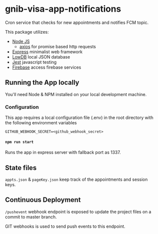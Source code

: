 # gnib-visa-app-notifications

Cron service that checks for new appointments and notifies FCM topic.

This package utilizes:

- [Node JS](https://nodejs.org/en/)
    - [axios](https://www.npmjs.com/package/axios) for promise based http requests
- [Express](https://www.npmjs.com/package/express) minimalist web framework
- [LowDB](https://github.com/typicode/lowdb) local JSON database
- [Jest](https://jestjs.io/) javascript testing
- [Firebase](https://www.npmjs.com/package/firebase-admin) access firebase services 

## Running the App locally
You'll need Node & NPM installed on your local development machine.

### Configuration
This app requires a local configuration file (.env) in the root directory with the following environment variables

```
GITHUB_WEBHOOK_SECRET=<github_webhook_secret>
```

#### `npm run start`
Runs the app in express server with fallback port as 1337.

## State files
`appts.json` & `pageKey.json` keep track of the appointments and session keys.

## Continuous Deployment
`/pushevent` webhook endpoint is exposed to update the project files on a commit to master branch.

GIT webhooks is used to send push events to this endpoint.
